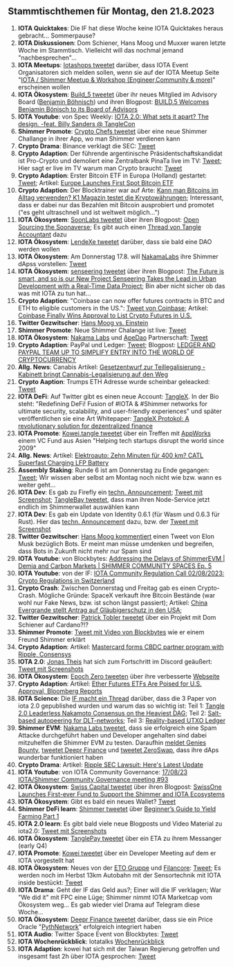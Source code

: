 ## Stammtischthemen für Montag, den 21.8.2023

1. **IOTA Quicktakes**: Die IF hat diese Woche keine IOTA Quicktakes heraus gebracht... Sommerpause?
2. **IOTA Diskussionen**: Dom Schiener, Hans Moog und Muxxer waren letzte Woche im Stammtisch. Vielleicht will das nochmal jemand "nachbesprechen"...
3. **IOTA Meetups**: [Iotashops tweetet](https://twitter.com/iotashop/status/1690662972815732736?s=20) darüber, dass IOTA Event Organisatoren sich melden sollen, wenn sie auf der IOTA Meetup Seite "[IOTA / Shimmer Meetup & Workshop (Engineer,Community & more)](https://twitter.com/iotashop/status/1690662972815732736?s=20)" erscheinen wollen
4. **IOTA Ökosystem**: [Build_5 tweetet](https://twitter.com/build5tech/status/1691329716534583296?s=20) über ihr neues Mitglied im Advisory Board ([Benjamin Böhnisch](https://twitter.com/BenBoenisch)) und ihren Blogpost: [BUILD.5 Welcomes Benjamin Bönisch to its Board of Advisors](https://build5.com/blog/benjamin-bonisch/)
5. **IOTA Youtube**: von Spec Weekly: [IOTA 2.0: What sets it apart? The design. -feat. Billy Sanders @ TangleCon](https://www.youtube.com/watch?v=t6pY9hEhYn0)
6. **Shimmer Promote**: [Crypto Chefs tweetet](https://twitter.com/cryptochefs_io/status/1691117675437514752?s=20) über eine neue Shimmer Challange in ihrer App, wo man Shimmer verdienen kann
7. **Crypto Drama**: Binance verklagt die SEC: [Tweet](https://twitter.com/WatcherGuru/status/1691322632048693249?s=20)
8. **Crypto Adaption**: Der führende argentinische Präsidentschaftskandidat ist Pro-Crypto und demoliert eine Zentralbank PinaTa live im TV: [Tweet](https://twitter.com/BTC_Culture/status/1691254399002185728?s=20); Hier sagt er live im TV warum man Crypto braucht: [Tweet](https://twitter.com/coinbureau/status/1691342406661160960?s=20)
9. **Crypto Adaption**: Erster Bitcoin ETF in Europa (Holland) gestartet: [Tweet](https://twitter.com/tedtalksmacro/status/1691414249225023489?s=20); Artikel: [Europe Launches First Spot Bitcoin ETF](https://watcher.guru/news/europe-launches-first-spot-bitcoin-etf)
10. **Crypto Adaption**: Der Blocktrainer war auf Arte: [Kann man Bitcoins im Alltag verwenden? K1 Magazin testet die Kryptowährungen](https://www.joyn.de/mediatheken/kabel-eins?utm_source=p7s1_campaigns_youtube_non_paid&utm_medium=avod&utm_campaign=k1_mediathek&utm_creative=youtube_description); Interessant, dass er dabei nur das Bezahlen mit Bitcoin ausprobiert und promotet ("es geht ultraschnell und ist weltweit möglich...")
11. **IOTA Ökosystem**: [SoonLabs tweetet](https://twitter.com/soon_labs/status/1691687647302045762?s=20) über ihren Blogpost: [Open Sourcing the Soonaverse](https://soonlabs.medium.com/open-sourcing-the-soonaverse-ae189da3cfa1); Es gibt auch einen [Thread von Tangle Accountant](https://twitter.com/TangleAcctant/status/1691806663798374742?s=20) dazu
12. **IOTA Ökosystem**: [LendeXe tweetet](https://twitter.com/LendeXeFinance/status/1691562653120922062?s=20) darüber, dass sie bald eine DAO werden wollen
13. **IOTA Ökosystem**: Am Donnerstag 17.8. will [NakamaLabs](https://twitter.com/Nakama_Labs) ihre Shimmer dApss vorstellen: [Tweet](https://twitter.com/Nakama_Labs/status/1691472360090619904?s=20)
14. **IOTA Ökosystem**: [senseering tweetet](https://twitter.com/senseering/status/1691767993737318689?s=20<) über ihren Blogpost: [The Future is smart, and so is our New Project Senseering Takes the Lead in Urban Development with a Real-Time Data Project](https://medium.com/senseering/the-future-is-smart-and-so-is-our-new-project-17ec9cb0ad1); Bin aber nicht sicher ob das was mit IOTA zu tun hat...
15. **Crypto Adaption**: "Coinbase can now offer futures contracts in BTC and ETH to eligible customers in the US.": [Tweet von Coinbase](https://twitter.com/coinbase/status/1691751814004175204?s=20); Artikel: [Coinbase Finally Wins Approval to List Crypto Futures in U.S.](https://www.coindesk.com/business/2023/08/16/coinbase-finally-wins-approval-to-list-crypto-futures-in-us/?utm_campaign=coindesk_main&utm_term=organic&utm_content=editorial&utm_medium=social&utm_source=twitter)
16. **Twitter Gezwitscher**: [Hans Moog vs. Einstein](https://twitter.com/hus_qy/status/1691770887169519957?s=20)
17. **Shimmer Promote**: Neue Shimmer Chalange ist live: [Tweet](https://twitter.com/CryptonaireApp/status/1691766501907509387?s=20)
18. **IOTA Ökosystem**: [Nakama Labs](https://twitter.com/Nakama_Labs) und [ApeDao](https://twitter.com/iotapes) Partnerschaft: [Tweet](https://twitter.com/Nakama_Labs/status/1691796974566080586?s=20)
19. **Crypto Adaption**: PayPal und Ledger: [Tweet](https://twitter.com/Ledger/status/1691798467520139338?s=20); Blogpost: [LEDGER AND PAYPAL TEAM UP TO SIMPLIFY ENTRY INTO THE WORLD OF CRYPTOCURRENCY](https://www.ledger.com/ledger-and-paypal-team-up-to-simplify-entry-into-the-world-of-cryptocurrency)
20. **Allg. News**: Canabis Artikel: [Gesetzentwurf zur Teillegalisierung - Kabinett bringt Cannabis-Legalisierung auf den Weg](https://www.tagesschau.de/inland/innenpolitik/cannabis-legalisierung-kritik-102.html)
21. **Crypto Aaption**: Trumps ETH Adresse wurde scheinbar geleacked: [Tweet](https://twitter.com/hoss_crypto/status/1691889710505886146?s=20)
22. **IOTA DeFi**: Auf Twitter gibt es einen neue Account: [TangleX](https://twitter.com/tangleXfusion). In der Bio steht: "Redefining DeFi! Fusion of #IOTA & #Shimmer networks for ultimate security, scalability, and user-friendly experiences" und später veröffentlichen sie eine Art Whitepaper: [TangleX Protokol: A revolutionary solution for dezentralized finance](https://www.theblock.co/post/246140/mastercard-cbdc-ripple-consensys?utm_source=twitter&utm_medium=social)
23. **IOTA Promote**: [Kowei.tangle tweetet](https://twitter.com/kowei1995/status/1692061393833656551?s=20) über ein Treffen mit [AppWorks](https://twitter.com/AppWorks) einem VC Fund aus Asien "Helping tech startups disrupt the world since 2009"
24. **Allg. News**: Artikel: [Elektroauto: Zehn Minuten für 400 km? CATL Superfast Charging LFP Battery](https://www.heise.de/news/Elektroauto-Zehn-Minuten-fuer-400-km-CATL-Superfast-Charging-LFP-Battery-9245780.html)
25. **Assembly Staking**: Runde 6 ist am Donnerstag zu Ende gegangen: [Tweet](https://twitter.com/assembly_net/status/1692164131623731201?s=20); Wir wissen aber selbst am Montag noch nicht wie bzw. wann es weiter geht...
26. **IOTA Dev**: Es gab zu Firefly ein [techn. Announcement](https://discord.com/channels/397872799483428865/800810467928309790/1141764964823072788); [Tweet mit Screenshot](https://twitter.com/Vrom14286662/status/1692228674563523044?s=20); [TangleBay tweetet](https://twitter.com/tanglebay/status/1692206376586539411?s=20), dass man ihren Node-Service jetzt endlich im Shimmerwallet auswählen kann
27. **IOTA Dev**: Es gab ein Update von Identity 0.6.1 (für Wasm und 0.6.3 für Rust). Hier das [techn. Announcement](https://discord.com/channels/397872799483428865/800810467928309790/1141766542606991390) dazu, bzw. der [Tweet mit Screenshot](https://twitter.com/Vrom14286662/status/1692228879006495132?s=20)
28. **Twitter Gezwitscher**: [Hans Moog kommentiert](https://twitter.com/hus_qy/status/1692197262561026382?s=20) einen Tweet von Elon Musk bezüglich Bots. Er meint man müsse umdenken und begreifen, dass Bots in Zukunft nicht mehr nur Spam sind
29. **IOTA Youtube**: von Blockbytes: [Addressing the Delays of ShimmerEVM | Demia and Carbon Markets | SHIMMER COMMUNITY SPACES Ep. 5](https://www.youtube.com/watch?v=i4bJJBXPaYs)
30. **IOTA Youtube**: von der IF: [IOTA Community Regulation Call 02/08/2023: Crypto Regulations in Switzerland](https://www.youtube.com/watch?v=0GOog4TBKqY&t=1s)
31. **Crypto Crash**: Zwischen Donnerstag und Freitag gab es einen Crypto-Crash. Mögliche Gründe: SpaceX verkauft ihre Bitcoin Bestände (war wohl nur Fake News, bzw. ist schon längst passiert); Artikel: [China Evergrande stellt Antrag auf Gläubigerschutz in den USA](https://www.handelsblatt.com/finanzen/immobilien/immobilien-china-evergrande-stellt-antrag-auf-glaeubigerschutz-in-den-usa/29338668.html);
32. **Twitter Gezwitscher**: [Patrick Tobler tweetet](https://twitter.com/Padierfind/status/1692158536040567067?s=20) über ein Projekt mit Dom Schiener auf Cardano?!?
33. **Shimmer Promote**: [Tweet mit Video von Blockbytes](https://twitter.com/blockbytescom/status/1692176144060354706?s=20) wie er einem Freund Shimmer erklärt
34. **Crypto Adaption**: Artikel: [Mastercard forms CBDC partner program with Ripple, Consensys](https://www.theblock.co/post/246140/mastercard-cbdc-ripple-consensys?utm_source=twitter&utm_medium=social)
35. **IOTA 2.0**: [Jonas Theis](https://twitter.com/jonastheis_) hat sich zum Fortschritt im Discord geäußert: [Tweet mit Screenshots](https://twitter.com/Vrom14286662/status/1692402220287848930?s=20)
36. **IOTA Ökosystem**: [Epoch Zero tweeten](https://twitter.com/Epoch_0/status/1692263028601835889?s=20) über ihre verbesserte [Webseite](https://nft.epochzero.io/)
37. **Crypto Adaption**: Artikel: [Ether Futures ETFs Are Poised for U.S. Approval, Bloomberg Reports](https://www.coindesk.com/markets/2023/08/17/ether-futures-etfs-are-poised-for-us-approval-bloomberg-reports/?utm_term=organic&utm_source=twitter&utm_medium=social&utm_content=editorial&utm_campaign=coindesk_main)
38. **IOTA Science**: Die [IF macht ein Thread](https://twitter.com/iota/status/1692476433719869702?s=20) darüber, dass die 3 Paper von iota 2.0 gepublished wurden und warum das so wichtig ist: Teil 1: [Tangle 2.0 Leaderless Nakamoto Consensus on the Heaviest DAG](https://arxiv.org/abs/2205.02177); Teil 2: [Salt-based autopeering for DLT-networks](https://arxiv.org/abs/2111.02055); Teil 3: [Reality-based UTXO Ledger](https://dl.acm.org/doi/10.1145/3616022)
39. **Shimmer EVM**: [Nakama Labs tweetet](https://twitter.com/Nakama_Labs/status/1692476440045101113?s=20), dass sie erfolgreich eine Spam Attacke durchgeführt haben und Developer angehalten sind dabei mitzuhelfen die Shimmer EVM zu testen. Daraufhin [meldet Genies Bounty](https://twitter.com/Genies_Bounty/status/1692478005958857072?s=20), [tweetet Deepr Finance](https://twitter.com/DeeprFinance/status/1692476976764731584?s=20) und [tweetet ZeroSwap](https://twitter.com/ZeroSwapNFT/status/1692501294143901837?s=20), dass ihre dAps wunderbar funktioniert haben 
40. **Crypto Drama**: Artikel: [Ripple SEC Lawsuit: Here's Latest Update](https://u.today/ripple-sec-lawsuit-heres-latest-update)
41. **IOTA Youtube**: von IOTA Community Governance: [17/08/23 IOTA/Shimmer Community Governance meeting #93](https://www.youtube.com/watch?v=8ix2jQZ0YEk)
42. **IOTA Ökosystem**: [Swiss Capital tweetet](https://twitter.com/Swissonecapital/status/1692518318945530181?s=20) über ihren Blogpost: [SwissOne Launches First-ever Fund to Support the Shimmer and IOTA Ecosystems](https://seekingalpha.com/pr/19380492-swissone-launches-first-ever-fund-to-support-shimmer-and-iota-ecosystems)
43. **IOTA Ökosystem**: Gibt es bald ein neues Wallet? [Tweet](https://twitter.com/roskis_/status/1692739091417174026?s=20)
44. **Shimmer DeFi learn**: [Shimmer tweetet](https://twitter.com/shimmernet/status/1692627428307284201?s=20) über [Beginner’s Guide to Yield Farming Part 1](https://coinmarketcap.com/community/articles/64d9e3d662115c7ccfb3c1bf/)
45. **IOTA 2.0 learn**: Es gibt bald viele neue Blogposts und Video Material zu iota2.0: [Tweet mit Screenshots](https://twitter.com/Vrom14286662/status/1692586060839075968?s=20)
46. **IOTA Ökosystem**: [TanglePay tweetet](https://twitter.com/tanglepaycom/status/1692561771343577322?s=20) über ein ETA zu ihrem Messanger (early Q4)
47. **IOTA Promote**: [Kowei tweetet](https://twitter.com/kowei1995/status/1692849829490393304?s=20) über ein Developer Meeting auf dem er IOTA vorgestellt hat
48. **IOTA Ökosystem**: Neues von der [ETO Gruppe](https://twitter.com/EtoGruppe) und [Filancore](https://twitter.com/FilancoreGmbH): [Tweet](https://twitter.com/_JeffR/status/1692969344136077527?s=20); Es werden noch im Herbst 13km Autobahn mit der Sensortechnik mit IOTA inside bestückt: [Tweet](https://twitter.com/BenBoenisch/status/1693019994483737080?s=20)
49. **IOTA Drama**: Geht der IF das Geld aus?; Einer will die IF verklagen; War "We did it" mit FPC eine Lüge; Shimmer nimmt IOTA Marketcap vom Ökosystem weg... Es gab wieder viel Drama auf Telegram diese Woche...
50. **IOTA Ökosystem**: [Deepr Finance tweetet](https://twitter.com/DeeprFinance/status/1693192758247227762?s=20) darüber, dass sie ein Price Oracle "[PythNetwork](https://twitter.com/PythNetwork)" erfolgreich integriert haben
51. **IOTA Audio**: Twitter Space Event von Blockbytes: [Tweet](https://twitter.com/blockbytescom/status/1693260084501950963?s=20)
52. **IOTA Wochenrückblick**: Iotatalks [Wochenrückblick](https://www.iota-talk.com/index.php?article/316-wochenr%C3%BCckblick-vom-13-bis-19-august-2023/)
53. **IOTA Adaption**: kowei hat sich mit der Taiwan Regierung getroffen und insgesamt fast 2h über IOTA gesprochen: [Tweet](https://twitter.com/kowei1995/status/1693565926149599615?t=eyGaic50_z7gskqsOXUQLQ&s=19) 
